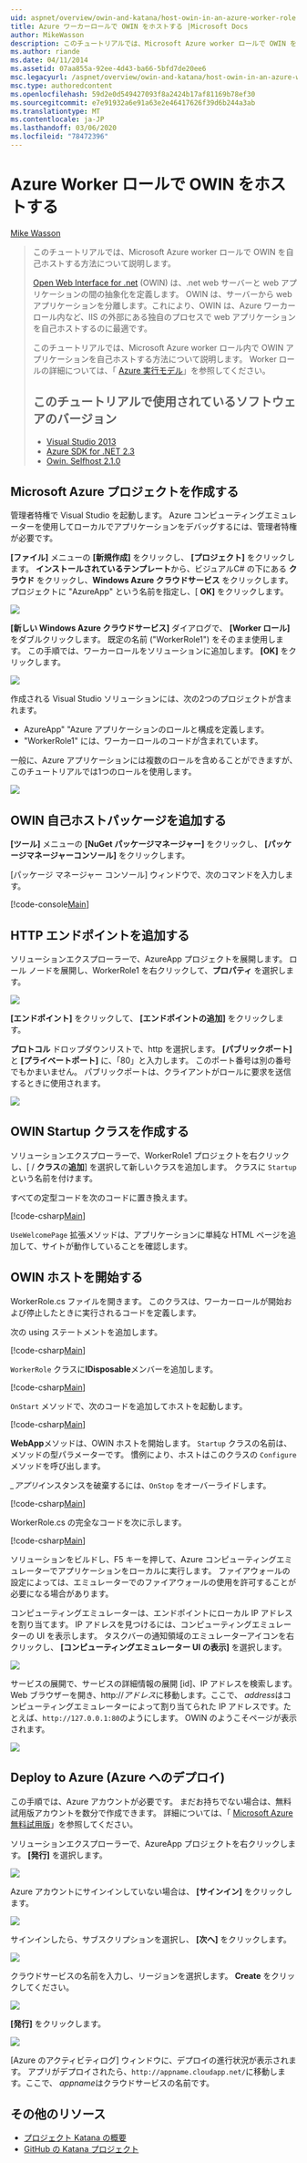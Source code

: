 ```yaml
---
uid: aspnet/overview/owin-and-katana/host-owin-in-an-azure-worker-role
title: Azure ワーカーロールで OWIN をホストする |Microsoft Docs
author: MikeWasson
description: このチュートリアルでは、Microsoft Azure worker ロールで OWIN を自己ホストする方法について説明します。 Open Web Interface for .NET (OWIN) は、.NET Web サーバー間の抽象化を定義します...
ms.author: riande
ms.date: 04/11/2014
ms.assetid: 07aa855a-92ee-4d43-ba66-5bfd7de20ee6
msc.legacyurl: /aspnet/overview/owin-and-katana/host-owin-in-an-azure-worker-role
msc.type: authoredcontent
ms.openlocfilehash: 59d2e0d549427093f8a2424b17af81169b78ef30
ms.sourcegitcommit: e7e91932a6e91a63e2e46417626f39d6b244a3ab
ms.translationtype: MT
ms.contentlocale: ja-JP
ms.lasthandoff: 03/06/2020
ms.locfileid: "78472396"
---
```

# <a name="host-owin-in-an-azure-worker-role"></a>Azure Worker ロールで OWIN をホストする

[Mike Wasson](https://github.com/MikeWasson)

> このチュートリアルでは、Microsoft Azure worker ロールで OWIN を自己ホストする方法について説明します。
>
> [Open Web Interface for .net](http://owin.org/) (OWIN) は、.net web サーバーと web アプリケーションの間の抽象化を定義します。 OWIN は、サーバーから web アプリケーションを分離します。これにより、OWIN は、Azure ワーカーロール内など、IIS の外部にある独自のプロセスで web アプリケーションを自己ホストするのに最適です。
>
> このチュートリアルでは、Microsoft Azure worker ロール内で OWIN アプリケーションを自己ホストする方法について説明します。 Worker ロールの詳細については、「 [Azure 実行モデル](https://azure.microsoft.com/documentation/articles/fundamentals-application-models/#CloudServices)」を参照してください。
>
> ## <a name="software-versions-used-in-the-tutorial"></a>このチュートリアルで使用されているソフトウェアのバージョン
>
>
> - [Visual Studio 2013](https://my.visualstudio.com/Downloads?q=visual%20studio%202013)
> - [Azure SDK for .NET 2.3](https://azure.microsoft.com/downloads/)
> - [Owin. Selfhost 2.1.0](http://www.nuget.org/packages/Microsoft.Owin.SelfHost/2.1.0)

## <a name="create-a-microsoft-azure-project"></a>Microsoft Azure プロジェクトを作成する

管理者特権で Visual Studio を起動します。 Azure コンピューティングエミュレーターを使用してローカルでアプリケーションをデバッグするには、管理者特権が必要です。

**[ファイル]** メニューの **[新規作成]** をクリックし、 **[プロジェクト]** をクリックします。 **インストールされているテンプレート**から、ビジュアルC# の下にある **クラウド** をクリックし、**Windows Azure クラウドサービス** をクリックします。 プロジェクトに "AzureApp" という名前を指定し、[ **OK]** をクリックします。

[![](host-owin-in-an-azure-worker-role/_static/image2.png)](host-owin-in-an-azure-worker-role/_static/image1.png)

**[新しい Windows Azure クラウドサービス]** ダイアログで、 **[Worker ロール]** をダブルクリックします。 既定の名前 ("WorkerRole1") をそのまま使用します。 この手順では、ワーカーロールをソリューションに追加します。 **[OK]** をクリックします。

[![](host-owin-in-an-azure-worker-role/_static/image4.png)](host-owin-in-an-azure-worker-role/_static/image3.png)

作成される Visual Studio ソリューションには、次の2つのプロジェクトが含まれます。

- AzureApp&quot; &quot;Azure アプリケーションのロールと構成を定義します。
- &quot;WorkerRole1&quot; には、ワーカーロールのコードが含まれています。

一般に、Azure アプリケーションには複数のロールを含めることができますが、このチュートリアルでは1つのロールを使用します。

![](host-owin-in-an-azure-worker-role/_static/image5.png)

## <a name="add-the-owin-self-host-packages"></a>OWIN 自己ホストパッケージを追加する

**[ツール]** メニューの **[NuGet パッケージマネージャー]** をクリックし、 **[パッケージマネージャーコンソール]** をクリックします。

[パッケージ マネージャー コンソール] ウィンドウで、次のコマンドを入力します。

[!code-console[Main](host-owin-in-an-azure-worker-role/samples/sample1.cmd)]

## <a name="add-an-http-endpoint"></a>HTTP エンドポイントを追加する

ソリューションエクスプローラーで、AzureApp プロジェクトを展開します。 ロール ノードを展開し、WorkerRole1 を右クリックして、**プロパティ** を選択します。

![](host-owin-in-an-azure-worker-role/_static/image6.png)

**[エンドポイント]** をクリックして、 **[エンドポイントの追加]** をクリックします。

**プロトコル** ドロップダウンリストで、http を選択します。 **[パブリックポート]** と **[プライベートポート]** に、「80」と入力します。 このポート番号は別の番号でもかまいません。 パブリックポートは、クライアントがロールに要求を送信するときに使用されます。

[![](host-owin-in-an-azure-worker-role/_static/image8.png)](host-owin-in-an-azure-worker-role/_static/image7.png)

## <a name="create-the-owin-startup-class"></a>OWIN Startup クラスを作成する

ソリューションエクスプローラーで、WorkerRole1 プロジェクトを右クリックし、[ / **クラス**の**追加**] を選択して新しいクラスを追加します。 クラスに `Startup` という名前を付けます。

すべての定型コードを次のコードに置き換えます。

[!code-csharp[Main](host-owin-in-an-azure-worker-role/samples/sample2.cs)]

`UseWelcomePage` 拡張メソッドは、アプリケーションに単純な HTML ページを追加して、サイトが動作していることを確認します。

## <a name="start-the-owin-host"></a>OWIN ホストを開始する

WorkerRole.cs ファイルを開きます。 このクラスは、ワーカーロールが開始および停止したときに実行されるコードを定義します。

次の using ステートメントを追加します。

[!code-csharp[Main](host-owin-in-an-azure-worker-role/samples/sample3.cs)]

`WorkerRole` クラスに**IDisposable**メンバーを追加します。

[!code-csharp[Main](host-owin-in-an-azure-worker-role/samples/sample4.cs)]

`OnStart` メソッドで、次のコードを追加してホストを起動します。

[!code-csharp[Main](host-owin-in-an-azure-worker-role/samples/sample5.cs?highlight=5)]

**WebApp**メソッドは、OWIN ホストを開始します。 `Startup` クラスの名前は、メソッドの型パラメーターです。 慣例により、ホストはこのクラスの `Configure` メソッドを呼び出します。

*\_アプリ*インスタンスを破棄するには、`OnStop` をオーバーライドします。

[!code-csharp[Main](host-owin-in-an-azure-worker-role/samples/sample6.cs)]

WorkerRole.cs の完全なコードを次に示します。

[!code-csharp[Main](host-owin-in-an-azure-worker-role/samples/sample7.cs)]

ソリューションをビルドし、F5 キーを押して、Azure コンピューティングエミュレーターでアプリケーションをローカルに実行します。 ファイアウォールの設定によっては、エミュレーターでのファイアウォールの使用を許可することが必要になる場合があります。

コンピューティングエミュレーターは、エンドポイントにローカル IP アドレスを割り当てます。 IP アドレスを見つけるには、コンピューティングエミュレーターの UI を表示します。 タスクバーの通知領域のエミュレーターアイコンを右クリックし、 **[コンピューティングエミュレーター UI の表示]** を選択します。

[![](host-owin-in-an-azure-worker-role/_static/image10.png)](host-owin-in-an-azure-worker-role/_static/image9.png)

サービスの展開で、サービスの詳細情報の展開 [id]、IP アドレスを検索します。 Web ブラウザーを開き、http:\/\/*アドレス*に移動します。ここで、 *address*はコンピューティングエミュレーターによって割り当てられた IP アドレスです。たとえば、`http://127.0.0.1:80`のようにします。 OWIN のようこそページが表示されます。

![](host-owin-in-an-azure-worker-role/_static/image11.png)

## <a name="deploy-to-azure"></a>Deploy to Azure (Azure へのデプロイ)

この手順では、Azure アカウントが必要です。 まだお持ちでない場合は、無料試用版アカウントを数分で作成できます。 詳細については、「 [Microsoft Azure 無料試用版](https://azure.microsoft.com/pricing/free-trial/?WT.mc_id=A261C142F)」を参照してください。

ソリューションエクスプローラーで、AzureApp プロジェクトを右クリックします。 **[発行]** を選択します。

![](host-owin-in-an-azure-worker-role/_static/image12.png)

Azure アカウントにサインインしていない場合は、 **[サインイン]** をクリックします。

[![](host-owin-in-an-azure-worker-role/_static/image14.png)](host-owin-in-an-azure-worker-role/_static/image13.png)

サインインしたら、サブスクリプションを選択し、 **[次へ]** をクリックします。

[![](host-owin-in-an-azure-worker-role/_static/image16.png)](host-owin-in-an-azure-worker-role/_static/image15.png)

クラウドサービスの名前を入力し、リージョンを選択します。 **Create** をクリックしてください。

![](host-owin-in-an-azure-worker-role/_static/image17.png)

**[発行]** をクリックします。

[![](host-owin-in-an-azure-worker-role/_static/image19.png)](host-owin-in-an-azure-worker-role/_static/image18.png)

[Azure のアクティビティログ] ウィンドウに、デプロイの進行状況が表示されます。 アプリがデプロイされたら、`http://appname.cloudapp.net/`に移動します。ここで、 *appname*はクラウドサービスの名前です。

## <a name="additional-resources"></a>その他のリソース

- [プロジェクト Katana の概要](an-overview-of-project-katana.md)
- [GitHub の Katana プロジェクト](https://github.com/aspnet/AspNetKatana/)
